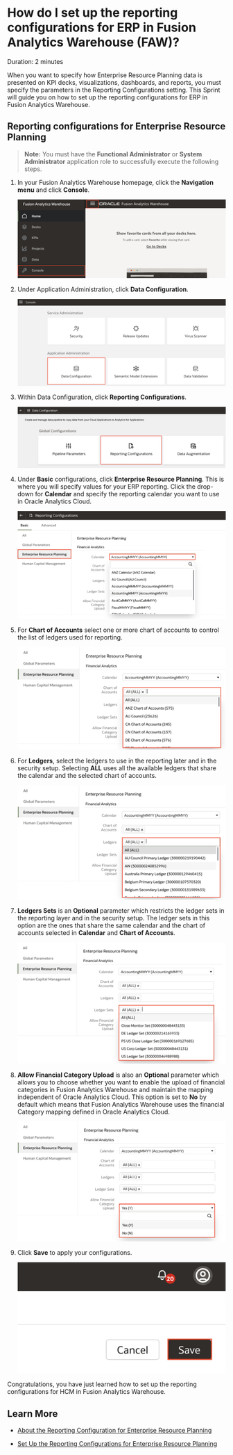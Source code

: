 # How do I set up the reporting configurations for ERP in Fusion Analytics Warehouse (FAW)?

Duration: 2 minutes

When you want to specify how Enterprise Resource Planning data is presented on KPI decks, visualizations, dashboards, and reports, you must specify the parameters in the Reporting Configurations setting. This Sprint will guide you on how to set up the reporting configurations for ERP in Fusion Analytics Warehouse.

## Reporting configurations for Enterprise Resource Planning

>**Note:** You must have the **Functional Administrator** or **System Administrator** application role to successfully execute the following steps. 

1. In your Fusion Analytics Warehouse homepage, click the **Navigation menu** and click **Console**.

    ![Console](images/console.png)

2. Under Application Administration, click **Data Configuration**.

    ![Data Configuration](images/data-config.png)

3. Within Data Configuration, click **Reporting Configurations**.

    ![Reporting Configuration](images/reporting-config.png)

4. Under **Basic** configurations, click **Enterprise Resource Planning**. This is where you will specify values for your ERP reporting. Click the drop-down for **Calendar** and specify the reporting calendar you want to use in Oracle Analytics Cloud. 

    ![Calendar](images/calendar.png)

5. For **Chart of Accounts** select one or more chart of accounts to control the list of ledgers used for reporting.

    ![Chart of accounts](images/chart-accounts.png)

6. For **Ledgers**, select the ledgers to use in the reporting later and in the security setup. Selecting **ALL** uses all the available ledgers that share the calendar and the selected chart of accounts.

    ![ledgers](images/ledgers.png)

7. **Ledgers Sets** is an **Optional** parameter which restricts the ledger sets in the reporting layer and in the security setup. The ledger sets in this option are the ones that share the same calendar and the chart of accounts selected in **Calendar** and **Chart of Accounts**.

    ![Ledger sets](images/ledger-sets.png)

8. **Allow Financial Category Upload** is also an **Optional** parameter which allows you to choose whether you want to enable the upload of financial categories in Fusion Analytics Warehouse and maintain the mapping independent of Oracle Analytics Cloud. This option is set to **No** by default which means that Fusion Analytics Warehouse uses the financial Category mapping defined in Oracle Analytics Cloud.

    ![Financial category upload](images/financial-cat-upload.png)

9. Click **Save** to apply your configurations.  

    ![Save](images/save.png)

Congratulations, you have just learned how to set up the reporting configurations for HCM in Fusion Analytics Warehouse.

## Learn More

* [About the Reporting Configuration for Enterprise Resource Planning](https://docs.oracle.com/en/cloud/saas/analytics/22r2/fawag/reporting-configurations.html#GUID-C8BB5207-1B0A-4568-A4FD-9450BD28225D)

* [Set Up the Reporting Configurations for Enterprise Resource Planning](https://docs.oracle.com/en/cloud/saas/analytics/22r2/fawag/set-reporting-configurations-enterprise-resource-planning.html)